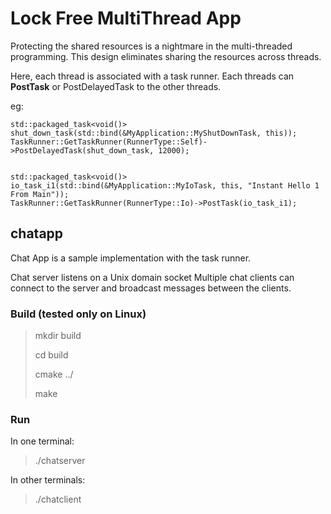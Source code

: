 # Lock Free MultiThread App

Protecting the shared resources is a nightmare in the multi-threaded programming.
This design eliminates sharing the resources across threads.

Here, each thread is associated with a task runner. Each threads can **PostTask** or PostDelayedTask to the other threads.

eg:

    std::packaged_task<void()> shut_down_task(std::bind(&MyApplication::MyShutDownTask, this));
    TaskRunner::GetTaskRunner(RunnerType::Self)->PostDelayedTask(shut_down_task, 12000);
    

    std::packaged_task<void()> io_task_i1(std::bind(&MyApplication::MyIoTask, this, "Instant Hello 1 From Main"));
    TaskRunner::GetTaskRunner(RunnerType::Io)->PostTask(io_task_i1);


## chatapp

Chat App is a sample implementation with the task runner.

Chat server listens on a Unix domain socket
Multiple chat clients can connect to the server and broadcast messages between the clients.

### Build (tested only on Linux)

> mkdir build
> 
> cd build
> 
> cmake ../
> 
> make


### Run

In one terminal:

> ./chatserver

In other terminals:

> ./chatclient

